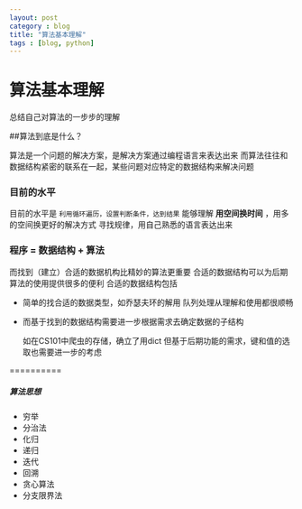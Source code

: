 ```yaml
---
layout: post
category : blog
title: "算法基本理解"
tags : [blog, python]
---
```



# 算法基本理解

总结自己对算法的一步步的理解


##算法到底是什么？

算法是一个问题的解决方案，是解决方案通过编程语言来表达出来
而算法往往和数据结构紧密的联系在一起，某些问题对应特定的数据结构来解决问题


### 目前的水平

目前的水平是 `利用循环遍历，设置判断条件，达到结果`
能够理解 **用空间换时间** ，用多的空间换更好的解决方式
寻找规律，用自己熟悉的语言表达出来


### 程序 = 数据结构 + 算法 
而找到（建立）合适的数据机构比精妙的算法更重要
合适的数据结构可以为后期算法的使用提供很多的便利
合适的数据结构包括

+ 简单的找合适的数据类型，如乔瑟夫环的解用 队列处理从理解和使用都很顺畅
+ 而基于找到的数据结构需要进一步根据需求去确定数据的子结构

    如在CS101中爬虫的存储，确立了用dict
    但基于后期功能的需求，键和值的选取也需要进一步的考虑



==========
##### 算法思想

- 穷举
- 分治法
- 化归
- 递归
- 迭代
- 回溯
- 贪心算法
- 分支限界法
